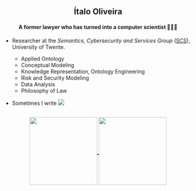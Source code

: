 <h2 align="center">Ítalo Oliveira</h2>
<h4 align="center">A former lawyer who has turned into a computer scientist 👨🏻‍💻</h4>

- Researcher at the _Semantics, Cybersecurity and Services Group_ ([SCS](https://www.utwente.nl/en/eemcs/scs/)), University of Twente.
  - Applied Ontology
  - Conceptual Modeling
  - Knowledge Representation, Ontology Engineering
  - Risk and Security Modeling
  - Data Analysis
  - Philosophy of Law

- Sometimes I write [![](https://img.shields.io/badge/-NotSoShortNotes-000?&logo=wordpress)](https://notsoshortnotes.wordpress.com/)


<h2 align="center">
<a href="https://github.com/anuraghazra/github-readme-stats">
  <img height=180 align="center" src="https://github-readme-stats.vercel.app/api?username=italojsoliveira&hide_rank=true&count_private=true&show_icons=true&custom_title=GitHub%20Stats&disable_animations=true&theme=holi&card_width=350" />
</a>
<a href="https://github.com/anuraghazra/convoychat">
  <img height=180 align="center" src="https://github-readme-stats.vercel.app/api/top-langs/?username=italojsoliveira&hide_progress=true&langs_count=6&count_private=true&size_weight=0.5&count_weight=0.5&theme=holi&card_width=300" />
</a>
</h2>





